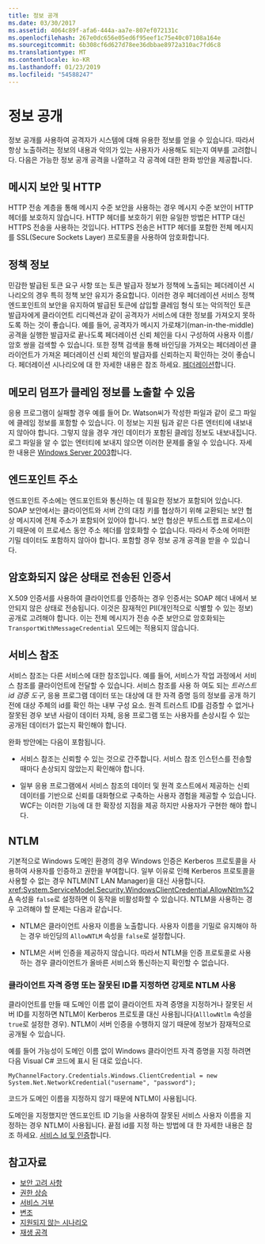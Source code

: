 ```yaml
---
title: 정보 공개
ms.date: 03/30/2017
ms.assetid: 4064c89f-afa6-444a-aa7e-807ef072131c
ms.openlocfilehash: 267e0dc656e05ed6f95eef1c75e40c07108a164e
ms.sourcegitcommit: 6b308cf6d627d78ee36dbbae8972a310ac7fd6c8
ms.translationtype: MT
ms.contentlocale: ko-KR
ms.lasthandoff: 01/23/2019
ms.locfileid: "54588247"
---
```

# <a name="information-disclosure"></a>정보 공개
정보 공개를 사용하여 공격자가 시스템에 대해 유용한 정보를 얻을 수 있습니다. 따라서 항상 노출하려는 정보의 내용과 악의가 있는 사용자가 사용해도 되는지 여부를 고려합니다. 다음은 가능한 정보 공개 공격을 나열하고 각 공격에 대한 완화 방안을 제공합니다.  
  
## <a name="message-security-and-http"></a>메시지 보안 및 HTTP  
 HTTP 전송 계층을 통해 메시지 수준 보안을 사용하는 경우 메시지 수준 보안이 HTTP 헤더를 보호하지 않습니다. HTTP 헤더를 보호하기 위한 유일한 방법은 HTTP 대신 HTTPS 전송을 사용하는 것입니다. HTTPS 전송은 HTTP 헤더를 포함한 전체 메시지를 SSL(Secure Sockets Layer) 프로토콜을 사용하여 암호화합니다.  
  
## <a name="policy-information"></a>정책 정보  
 민감한 발급된 토큰 요구 사항 또는 토큰 발급자 정보가 정책에 노출되는 페더레이션 시나리오의 경우 특히 정책 보안 유지가 중요합니다. 이러한 경우 페더레이션 서비스 정책 엔드포인트의 보안을 유지하여 발급된 토큰에 삽입할 클레임 형식 또는 악의적인 토큰 발급자에게 클라이언트 리디렉션과 같이 공격자가 서비스에 대한 정보를 가져오지 못하도록 하는 것이 좋습니다. 예를 들어, 공격자가 메시지 가로채기(man-in-the-middle) 공격을 실행한 발급자로 끝나도록 페더레이션 신뢰 체인을 다시 구성하여 사용자 이름/암호 쌍을 검색할 수 있습니다. 또한 정책 검색을 통해 바인딩을 가져오는 페더레이션 클라이언트가 가져온 페더레이션 신뢰 체인의 발급자를 신뢰하는지 확인하는 것이 좋습니다. 페더레이션 시나리오에 대 한 자세한 내용은 참조 하세요. [페더레이션](../../../../docs/framework/wcf/feature-details/federation.md)합니다.  
  
## <a name="memory-dumps-can-reveal-claim-information"></a>메모리 덤프가 클레임 정보를 노출할 수 있음  
 응용 프로그램이 실패할 경우 예를 들어 Dr. Watson씨가 작성한 파일과 같이 로그 파일에 클레임 정보를 포함할 수 있습니다. 이 정보는 지원 팀과 같은 다른 엔터티에 내보내지 않아야 합니다. 그렇지 않을 경우 개인 데이터가 포함된 클레임 정보도 내보내집니다. 로그 파일을 알 수 없는 엔터티에 보내지 않으면 이러한 문제를 줄일 수 있습니다. 자세한 내용은 [Windows Server 2003](https://go.microsoft.com/fwlink/?LinkId=89160)합니다.  
  
## <a name="endpoint-addresses"></a>엔드포인트 주소  
 엔드포인트 주소에는 엔드포인트와 통신하는 데 필요한 정보가 포함되어 있습니다. SOAP 보안에서는 클라이언트와 서버 간의 대칭 키를 협상하기 위해 교환되는 보안 협상 메시지에 전체 주소가 포함되어 있어야 합니다. 보안 협상은 부트스트랩 프로세스이기 때문에 이 프로세스 동안 주소 헤더를 암호화할 수 없습니다. 따라서 주소에 어떠한 기밀 데이터도 포함하지 않아야 합니다. 포함할 경우 정보 공개 공격을 받을 수 있습니다.  
  
## <a name="certificates-transferred-unencrypted"></a>암호화되지 않은 상태로 전송된 인증서  
 X.509 인증서를 사용하여 클라이언트를 인증하는 경우 인증서는 SOAP 헤더 내에서 보안되지 않은 상태로 전송됩니다. 이것은 잠재적인 PII(개인적으로 식별할 수 있는 정보) 공개로 고려해야 합니다. 이는 전체 메시지가 전송 수준 보안으로 암호화되는 `TransportWithMessageCredential` 모드에는 적용되지 않습니다.  
  
## <a name="service-references"></a>서비스 참조  
 서비스 참조는 다른 서비스에 대한 참조입니다. 예를 들어, 서비스가 작업 과정에서 서비스 참조를 클라이언트에 전달할 수 있습니다. 서비스 참조를 사용 하 여도 되는 *트러스트 id 검증 도구*, 응용 프로그램 데이터 또는 대상에 대 한 자격 증명 등의 정보를 공개 하기 전에 대상 주체의 id를 확인 하는 내부 구성 요소. 원격 트러스트 ID를 검증할 수 없거나 잘못된 경우 보낸 사람이 데이터 자체, 응용 프로그램 또는 사용자를 손상시킬 수 있는 공개된 데이터가 없는지 확인해야 합니다.  
  
 완화 방안에는 다음이 포함됩니다.  
  
-   서비스 참조는 신뢰할 수 있는 것으로 간주합니다. 서비스 참조 인스턴스를 전송할 때마다 손상되지 않았는지 확인해야 합니다.  
  
-   일부 응용 프로그램에서 서비스 참조의 데이터 및 원격 호스트에서 제공하는 신뢰 데이터를 기반으로 신뢰를 대화형으로 구축하는 사용자 경험을 제공할 수 있습니다. WCF는 이러한 기능에 대 한 확장성 지점을 제공 하지만 사용자가 구현한 해야 합니다.  
  
## <a name="ntlm"></a>NTLM  
 기본적으로 Windows 도메인 환경의 경우 Windows 인증은 Kerberos 프로토콜을 사용하여 사용자를 인증하고 권한을 부여합니다. 일부 이유로 인해 Kerberos 프로토콜을 사용할 수 없는 경우 NTLM(NT LAN Manager)을 대신 사용합니다. <xref:System.ServiceModel.Security.WindowsClientCredential.AllowNtlm%2A> 속성을 `false`로 설정하면 이 동작을 비활성화할 수 있습니다. NTLM을 사용하는 경우 고려해야 할 문제는 다음과 같습니다.  
  
-   NTLM은 클라이언트 사용자 이름을 노출합니다. 사용자 이름을 기밀로 유지해야 하는 경우 바인딩의 `AllowNTLM` 속성을 `false`로 설정합니다.  
  
-   NTLM은 서버 인증을 제공하지 않습니다. 따라서 NTLM을 인증 프로토콜로 사용하는 경우 클라이언트가 올바른 서비스와 통신하는지 확인할 수 없습니다.  
  
### <a name="specifying-client-credentials-or-invalid-identity-forces-ntlm-usage"></a>클라이언트 자격 증명 또는 잘못된 ID를 지정하면 강제로 NTLM 사용  
 클라이언트를 만들 때 도메인 이름 없이 클라이언트 자격 증명을 지정하거나 잘못된 서버 ID를 지정하면 NTLM이 Kerberos 프로토콜 대신 사용됩니다(`AlllowNtlm` 속성을 `true`로 설정한 경우). NTLM이 서버 인증을 수행하지 않기 때문에 정보가 잠재적으로 공개될 수 있습니다.  
  
 예를 들어 가능성이 도메인 이름 없이 Windows 클라이언트 자격 증명을 지정 하려면 다음 Visual C# 코드에 표시 된 대로 있습니다.  
  
```  
MyChannelFactory.Credentials.Windows.ClientCredential = new System.Net.NetworkCredential("username", "password");  
```  
  
 코드가 도메인 이름을 지정하지 않기 때문에 NTLM이 사용됩니다.  
  
 도메인을 지정했지만 엔드포인트 ID 기능을 사용하여 잘못된 서비스 사용자 이름을 지정하는 경우 NTLM이 사용됩니다. 끝점 id를 지정 하는 방법에 대 한 자세한 내용은 참조 하세요. [서비스 Id 및 인증](../../../../docs/framework/wcf/feature-details/service-identity-and-authentication.md)합니다.  
  
## <a name="see-also"></a>참고자료
- [보안 고려 사항](../../../../docs/framework/wcf/feature-details/security-considerations-in-wcf.md)
- [권한 상승](../../../../docs/framework/wcf/feature-details/elevation-of-privilege.md)
- [서비스 거부](../../../../docs/framework/wcf/feature-details/denial-of-service.md)
- [변조](../../../../docs/framework/wcf/feature-details/tampering.md)
- [지원되지 않는 시나리오](../../../../docs/framework/wcf/feature-details/unsupported-scenarios.md)
- [재생 공격](../../../../docs/framework/wcf/feature-details/replay-attacks.md)
